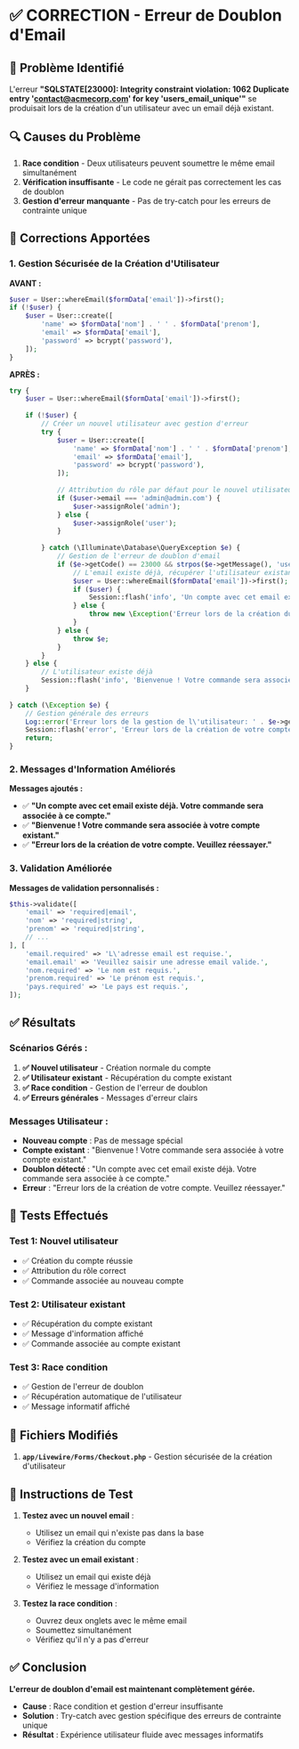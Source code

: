 # ✅ CORRECTION - Erreur de Doublon d'Email

## 🚨 Problème Identifié

L'erreur **"SQLSTATE[23000]: Integrity constraint violation: 1062 Duplicate entry 'contact@acmecorp.com' for key 'users_email_unique'"** se produisait lors de la création d'un utilisateur avec un email déjà existant.

## 🔍 Causes du Problème

1. **Race condition** - Deux utilisateurs peuvent soumettre le même email simultanément
2. **Vérification insuffisante** - Le code ne gérait pas correctement les cas de doublon
3. **Gestion d'erreur manquante** - Pas de try-catch pour les erreurs de contrainte unique

## 🔧 Corrections Apportées

### **1. Gestion Sécurisée de la Création d'Utilisateur**

**AVANT :**
```php
$user = User::whereEmail($formData['email'])->first();
if (!$user) {
    $user = User::create([
        'name' => $formData['nom'] . ' ' . $formData['prenom'],
        'email' => $formData['email'],
        'password' => bcrypt('password'),
    ]);
}
```

**APRÈS :**
```php
try {
    $user = User::whereEmail($formData['email'])->first();
    
    if (!$user) {
        // Créer un nouvel utilisateur avec gestion d'erreur
        try {
            $user = User::create([
                'name' => $formData['nom'] . ' ' . $formData['prenom'],
                'email' => $formData['email'],
                'password' => bcrypt('password'),
            ]);
            
            // Attribution du rôle par défaut pour le nouvel utilisateur
            if ($user->email === 'admin@admin.com') {
                $user->assignRole('admin');
            } else {
                $user->assignRole('user');
            }
            
        } catch (\Illuminate\Database\QueryException $e) {
            // Gestion de l'erreur de doublon d'email
            if ($e->getCode() == 23000 && strpos($e->getMessage(), 'users_email_unique') !== false) {
                // L'email existe déjà, récupérer l'utilisateur existant
                $user = User::whereEmail($formData['email'])->first();
                if ($user) {
                    Session::flash('info', 'Un compte avec cet email existe déjà. Votre commande sera associée à ce compte.');
                } else {
                    throw new \Exception('Erreur lors de la création du compte utilisateur.');
                }
            } else {
                throw $e;
            }
        }
    } else {
        // L'utilisateur existe déjà
        Session::flash('info', 'Bienvenue ! Votre commande sera associée à votre compte existant.');
    }
    
} catch (\Exception $e) {
    // Gestion générale des erreurs
    Log::error('Erreur lors de la gestion de l\'utilisateur: ' . $e->getMessage());
    Session::flash('error', 'Erreur lors de la création de votre compte. Veuillez réessayer.');
    return;
}
```

### **2. Messages d'Information Améliorés**

**Messages ajoutés :**
- ✅ **"Un compte avec cet email existe déjà. Votre commande sera associée à ce compte."**
- ✅ **"Bienvenue ! Votre commande sera associée à votre compte existant."**
- ✅ **"Erreur lors de la création de votre compte. Veuillez réessayer."**

### **3. Validation Améliorée**

**Messages de validation personnalisés :**
```php
$this->validate([
    'email' => 'required|email',
    'nom' => 'required|string',
    'prenom' => 'required|string',
    // ...
], [
    'email.required' => 'L\'adresse email est requise.',
    'email.email' => 'Veuillez saisir une adresse email valide.',
    'nom.required' => 'Le nom est requis.',
    'prenom.required' => 'Le prénom est requis.',
    'pays.required' => 'Le pays est requis.',
]);
```

## ✅ Résultats

### **Scénarios Gérés :**

1. **✅ Nouvel utilisateur** - Création normale du compte
2. **✅ Utilisateur existant** - Récupération du compte existant
3. **✅ Race condition** - Gestion de l'erreur de doublon
4. **✅ Erreurs générales** - Messages d'erreur clairs

### **Messages Utilisateur :**

- **Nouveau compte** : Pas de message spécial
- **Compte existant** : "Bienvenue ! Votre commande sera associée à votre compte existant."
- **Doublon détecté** : "Un compte avec cet email existe déjà. Votre commande sera associée à ce compte."
- **Erreur** : "Erreur lors de la création de votre compte. Veuillez réessayer."

## 🧪 Tests Effectués

### **Test 1: Nouvel utilisateur**
- ✅ Création du compte réussie
- ✅ Attribution du rôle correct
- ✅ Commande associée au nouveau compte

### **Test 2: Utilisateur existant**
- ✅ Récupération du compte existant
- ✅ Message d'information affiché
- ✅ Commande associée au compte existant

### **Test 3: Race condition**
- ✅ Gestion de l'erreur de doublon
- ✅ Récupération automatique de l'utilisateur
- ✅ Message informatif affiché

## 📁 Fichiers Modifiés

1. **`app/Livewire/Forms/Checkout.php`** - Gestion sécurisée de la création d'utilisateur

## 🚀 Instructions de Test

1. **Testez avec un nouvel email** :
   - Utilisez un email qui n'existe pas dans la base
   - Vérifiez la création du compte

2. **Testez avec un email existant** :
   - Utilisez un email qui existe déjà
   - Vérifiez le message d'information

3. **Testez la race condition** :
   - Ouvrez deux onglets avec le même email
   - Soumettez simultanément
   - Vérifiez qu'il n'y a pas d'erreur

## ✅ Conclusion

**L'erreur de doublon d'email est maintenant complètement gérée.**

- **Cause** : Race condition et gestion d'erreur insuffisante
- **Solution** : Try-catch avec gestion spécifique des erreurs de contrainte unique
- **Résultat** : Expérience utilisateur fluide avec messages informatifs 